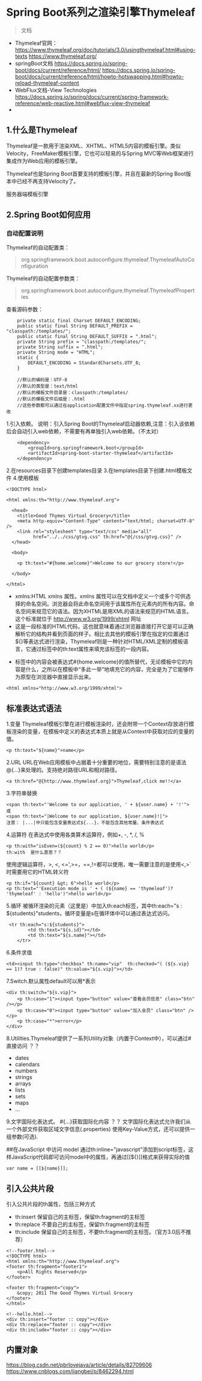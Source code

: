 

# Spring Boot系列之渲染引擎Thymeleaf

> 文档　   

- Thymeleaf官网：
https://www.thymeleaf.org/doc/tutorials/3.0/usingthymeleaf.html#using-texts
https://www.thymeleaf.org/
- springBoot文档
https://docs.spring.io/spring-boot/docs/current/reference/html/
https://docs.spring.io/spring-boot/docs/current/reference/html/howto-hotswapping.html#howto-reload-thymeleaf-content
- WebFlux文档-View Technologies
https://docs.spring.io/spring/docs/current/spring-framework-reference/web-reactive.html#webflux-view-thymeleaf
- 

## 1.什么是Thymeleaf

Thymeleaf是一款用于渲染XML、XHTML、HTML5内容的模板引擎。类似Velocity，FreeMaker模板引擎，它也可以轻易的与Spring MVC等Web框架进行集成作为Web应用的模板引擎。

Thymeleaf也是Spring Boot首要支持的模板引擎，并且在最新的Spring Boot版本中已经不再支持Velocity了。

服务器端模板引擎



## 2.Spring Boot如何应用

### 自动配置说明
Thymeleaf的自动配置类：
>org.springframework.boot.autoconfigure.thymeleaf.ThymeleafAutoConfiguration

Thymeleaf的自动配置参数类：
>org.springframework.boot.autoconfigure.thymeleaf.ThymeleafProperties



查看源码参数：

```
	private static final Charset DEFAULT_ENCODING;
    public static final String DEFAULT_PREFIX = "classpath:/templates/";
    public static final String DEFAULT_SUFFIX = ".html";
    private String prefix = "classpath:/templates/";
    private String suffix = ".html";
    private String mode = "HTML";
 	static {
        DEFAULT_ENCODING = StandardCharsets.UTF_8;
    }

	//默认的编码是：UTF-8
	//默认的类型是：text/html
	//默认的模板文件目录是：classpath:/templates/
	//默认的模板文件后缀是：.html
	//这些参数都可以通过在application配置文件中指定spring.thymeleaf.xx进行更改
```



1.引入依赖。
说明：引入Spring Boot的Thymeleaf启动器依赖,注意：引入该依赖后会自动引入web依赖，不需要有再单独引入web依赖。（不太对）

```
	<dependency>
	    <groupId>org.springframework.boot</groupId>
	    <artifactId>spring-boot-starter-thymeleaf</artifactId>
	</dependency>

```

2.在resources目录下创建templates目录
3.在templates目录下创建.html模板文件
4.使用模板
```
<!DOCTYPE html>

<html xmlns:th="http://www.thymeleaf.org">

  <head>
    <title>Good Thymes Virtual Grocery</title>
    <meta http-equiv="Content-Type" content="text/html; charset=UTF-8" />
    <link rel="stylesheet" type="text/css" media="all" 
          href="../../css/gtvg.css" th:href="@{/css/gtvg.css}" />
  </head>

  <body>
  
    <p th:text="#{home.welcome}">Welcome to our grocery store!</p>
  
  </body>

</html>

```

- xmlns:HTML xmlns 属性。xmlns 属性可以在文档中定义一个或多个可供选择的命名空间。浏览器会将此命名空间用于该属性所在元素内的所有内容。命名空间来规范它的语法。因为XHTML是用XML的语法来规范的HTML语言。这个标准就位于 http://www.w3.org/1999/xhtml 网址
- 这是一段标准的HTML代码，这也就意味着通过浏览器直接打开它是可以正确解析它的结构并看到页面的样子。相比去其他的模板引擎在指定的位置通过${}等表达式进行渲染，Thymeleaf则是一种针对HTML/XML定制的模板语言，它通过标签中的th:text属性来填充该标签的一段内容。
- <p>标签中的内容会被表达式#{home.welcome}的值所替代，无论模板中它的内容是什么，之所以在模板中“多此一举“地填充它的内容，完全是为了它能够作为原型在浏览器中直接显示出来。

```
<html xmlns="http://www.w3.org/1999/xhtml">

```



## 标准表达式语法

1.变量
Thymeleaf模板引擎在进行模板渲染时，还会附带一个Context存放进行模板渲染的变量，在模板中定义的表达式本质上就是从Context中获取对应的变量的值。

```
<p th:text="${name}">name</p>
```

2.URL
URL在Web应用模板中占据着十分重要的地位，需要特别注意的是语法@{...}来处理的。支持绝对路径URL和相对路径。
```
<a th:href="@{http://www.thymeleaf.org}">Thymeleaf,click me!!</a>
```

3.字符串替换
```
<span th:text="'Welcome to our application, ' + ${user.name} + '!'">
或
<span th:text="|Welcome to our application, ${user.name}!|">
注意： |...|中只能包含变量表达式${...}，不能包含其他常量、条件表达式
```

4.运算符
在表达式中使用各类算术运算符，例如+, -, *, /, %
```
<p th:with="isEven=(${count} % 2 == 0)">hello world</p>
th:with  是什么意思？？
```
使用逻辑运算符，>, <, <=',>=，==,!=都可以使用，唯一需要注意的是使用<,>`时需要用它的HTML转义符
```
<p th:if="${count} &gt; 6">hello world</p>
<p th:text="'Execution mode is ' + ( (${name} == 'thymeleaf')? 'thymeleaf' : 'hello')">hello world</p>
```
5.循环
被循环渲染的元素（这里是<tr>）中加入th:each标签，其中th:each="s : ${students}"students，循环变量是s在循环体中可以通过表达式访问。
```
 <tr th:each="s:${students}">
        <td th:text="${s.id}"></td>
        <td th:text="${s.name}"></td>
    </tr>
```
6.条件求值
```
<td><input th:type="checkbox" th:name="vip"  th:checked="( (${s.vip} == 1)? true : false)" th:value="${s.vip}"></td>
```
7.Switch.默认属性default可以用*表示
```
<div th:switch="${s.vip}">
	<p th:case="1"><input type="button" value="查看会员信息" class="btn" /></p>
	<p th:case="0"><input type="button" value="加入会员" class="btn" /></p>
	<p th:case="*">error</p>
</div>
```
8.Utilities.Thymeleaf提供了一系列Utility对象（内置于Context中），可以通过#直接访问  ？？
- dates
- calendars
- numbers
- strings
- arrays
- lists
- sets
- maps
- ...

9.文字国际化表达式。 #{…}获取国际化内容  ？？
文字国际化表达式允许我们从一个外部文件获取区域文字信息(.properties) 
使用Key-Value方式，还可以提供一组参数(可选).


##在JavaScript 中访问 model
通过th:inline="javascript"添加到script标签，这样JavaScript代码即可访问model中的属性，再通过[[${}]]格式来获得实际的值
```
var name = [[${name}]];
```



## 引入公共片段

引入公共片段的th属性，包括三种方式

- th:insert 保留自己的主标签，保留th:fragment的主标签
- th:replace 不要自己的主标签，保留th:fragment的主标签
- th:include 保留自己的主标签，不要th:fragment的主标签。（官方3.0后不推荐）

```
<!--footer.html-->
<!DOCTYPE html>
<html xmlns:th="http://www.thymeleaf.org">
<footer th:fragment="footer1">
    <p>All Rights Reserved</p>
</footer>

<footer th:fragment="copy">
    &copy; 2011 The Good Thymes Virtual Grocery
</footer>
</html>

<!--hello.html-->
<div th:insert="footer :: copy"></div>
<div th:replace="footer :: copy"></div>
<div th:include="footer :: copy"></div>

```

## 内置对象

https://blog.csdn.net/pbrlovejava/article/details/82709606
https://www.cnblogs.com/jiangbei/p/8462294.html






